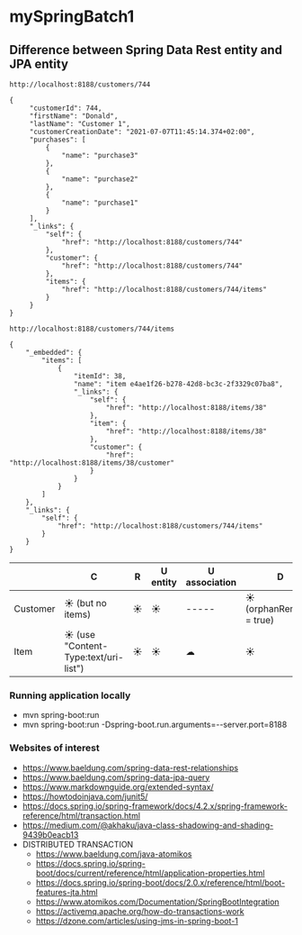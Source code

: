 # mySpringBatch1

## Difference between Spring Data Rest entity and JPA entity

```
http://localhost:8188/customers/744

{
     "customerId": 744,
     "firstName": "Donald",
     "lastName": "Customer 1",
     "customerCreationDate": "2021-07-07T11:45:14.374+02:00",
     "purchases": [
         {
             "name": "purchase3"
         },
         {
             "name": "purchase2"
         },
         {
             "name": "purchase1"
         }
     ],
     "_links": {
         "self": {
             "href": "http://localhost:8188/customers/744"
         },
         "customer": {
             "href": "http://localhost:8188/customers/744"
         },
         "items": {
             "href": "http://localhost:8188/customers/744/items"
         }
     }
}
```

```
http://localhost:8188/customers/744/items

{
    "_embedded": {
        "items": [
            {
                "itemId": 38,
                "name": "item e4ae1f26-b278-42d8-bc3c-2f3329c07ba8",
                "_links": {
                    "self": {
                        "href": "http://localhost:8188/items/38"
                    },
                    "item": {
                        "href": "http://localhost:8188/items/38"
                    },
                    "customer": {
                        "href": "http://localhost:8188/items/38/customer"
                    }
                }
            }
        ]
    },
    "_links": {
        "self": {
            "href": "http://localhost:8188/customers/744/items"
        }
    }
}

```

| | C | R | U entity | U association | D | 
| --- | --- | --- | --- | --- | --- |
| Customer | &#9728; (but no items) | &#9728; | &#9728; | ----- | &#9728; (orphanRemoval = true) | 
| Item | &#9728; (use "Content-Type:text/uri-list") | &#9728; | &#9728; | &#9729; | &#9728; | 
 
### Running application locally
* mvn spring-boot:run 
* mvn spring-boot:run -Dspring-boot.run.arguments=--server.port=8188

### Websites of interest
* https://www.baeldung.com/spring-data-rest-relationships
* https://www.baeldung.com/spring-data-jpa-query
* https://www.markdownguide.org/extended-syntax/
* https://howtodoinjava.com/junit5/
* https://docs.spring.io/spring-framework/docs/4.2.x/spring-framework-reference/html/transaction.html
* https://medium.com/@akhaku/java-class-shadowing-and-shading-9439b0eacb13
* DISTRIBUTED TRANSACTION
    * https://www.baeldung.com/java-atomikos
    * https://docs.spring.io/spring-boot/docs/current/reference/html/application-properties.html
    * https://docs.spring.io/spring-boot/docs/2.0.x/reference/html/boot-features-jta.html
    * https://www.atomikos.com/Documentation/SpringBootIntegration
    * https://activemq.apache.org/how-do-transactions-work
    * https://dzone.com/articles/using-jms-in-spring-boot-1
 
 

